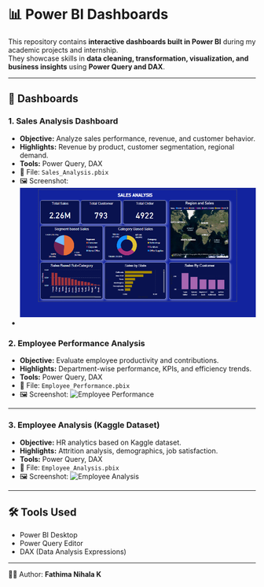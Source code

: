 # 📊 Power BI Dashboards  

This repository contains **interactive dashboards built in Power BI** during my academic projects and internship.  
They showcase skills in **data cleaning, transformation, visualization, and business insights** using **Power Query and DAX**.  

---

## 🔹 Dashboards  

### 1. Sales Analysis Dashboard  
- **Objective:** Analyze sales performance, revenue, and customer behavior.  
- **Highlights:** Revenue by product, customer segmentation, regional demand.  
- **Tools:** Power Query, DAX  
- 📂 File: `Sales_Analysis.pbix`  
- 🖼️ Screenshot: ![Sales Analysis](https://github.com/fathimanihalak/PowerBI-Dashboards/blob/main/Screenshot%20(4).png)
-  


### 2. Employee Performance Analysis  
- **Objective:** Evaluate employee productivity and contributions.  
- **Highlights:** Department-wise performance, KPIs, and efficiency trends.  
- **Tools:** Power Query, DAX  
- 📂 File: `Employee_Performance.pbix`  
- 🖼️ Screenshot: ![Employee Performance](Employee_Performance_Dashboard/screenshot1.png)  

---

### 3. Employee Analysis (Kaggle Dataset)  
- **Objective:** HR analytics based on Kaggle dataset.  
- **Highlights:** Attrition analysis, demographics, job satisfaction.  
- **Tools:** Power Query, DAX  
- 📂 File: `Employee_Analysis.pbix`  
- 🖼️ Screenshot: ![Employee Analysis](Employee_Analysis_Kaggle/screenshot2.png)  

---

## 🛠️ Tools Used  
- Power BI Desktop  
- Power Query Editor  
- DAX (Data Analysis Expressions)  

---

👩‍💻 Author: **Fathima Nihala K**  
